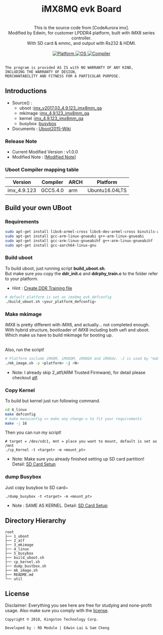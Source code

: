 <div align="center">
  <h1>iMX8MQ evk Board</h1>
</div>

<br>

<div align="center">
	This is the source code from [CodeAurora imx].
	<br>Modified by Edwin, for customer LPDDR4 platform, built with iMX8 series controller.
	<br>With SD card & emmc, and output with Rs232 & HDMI.
</div>

<br>

<div align="center">
  <a href="https://www.nxp.com/products/processors-and-microcontrollers/arm-based-processors-and-mcus/i.mx-applications-processors/i.mx-8-processors/i.mx-8m-family-armcortex-a53-cortex-m4-audio-voice-video:i.MX8M">
    <img src="https://img.shields.io/badge/arm64-iMX8-blue.svg" alt="Platform"/>
  </a>
  <a href="https://www.ubuntu.com/">
    <img src="https://img.shields.io/badge/ubuntu-14.04%20%7C%2016.04-brightgreen.svg" alt="OS"/>
  </a>
  <a href="https://gcc.gnu.org/">
    <img src="https://img.shields.io/badge/gcc-5.4-brightgreen.svg" alt="Compiler"/>
  </a>
</div>

<br>

    The program is provided AS IS with NO WARRANTY OF ANY KIND,
    INCLUDING THE WARRANTY OF DESIGN,
    MERCHANTABILITY AND FITNESS FOR A PARTICULAR PURPOSE.

## Introductions 
 * Source() : 
   - uboot :[imx_v2017.03_4.9.123_imx8mm_ga](https://source.codeaurora.org/external/imx/uboot-imx)
   - mkimage :[imx_4.9.123_imx8mm_ga](https://source.codeaurora.org/external/imx/imx-mkimage)
   - kernel :[imx_4.9.123_imx8mm_ga](https://source.codeaurora.org/external/imx/linux-imx)
   - busybox :[busybox](5_busybox/)
 * Documents : [Uboot2015-Wiki](https://github.com/edwinlaiktc/iMX8/wiki)

### Release Note
 * Current Modified Version : v1.0.0
 * Modified Note : [[Modified Note](CHANGELOG.md)]

### Uboot Compiler mapping table
| Version | Compiler | ARCH | Platform |
| ----------------- | ------------- | ----- | ------------- |
| imx_4.9.123 | GCC5.4.0 | arm | Ubuntu16.04LTS |

## Build your own UBoot
### Requirements
```bash
sudo apt-get install libc6-armel-cross libc6-dev-armel-cross binutils-arm-linux-gnueabi libncurses5-dev
sudo apt-get install gcc-arm-linux-gnueabi g++-arm-linux-gnueabi
sudo apt-get install gcc-arm-linux-gnueabihf g++-arm-linux-gnueabihf
sudo apt-get install gcc-aarch64-linux-gnu
```

### Build uboot
To build uboot, just running script __build_uboot.sh__. <br>
But make sure you copy the __ddr_init.c__ and __ddrphy_train.c__ to the folder refer to your platform. <br>
 * Hint : [Create DDR Training file]()
```bash
# default platform is set as imx8mq_evk_defconfig
./build_uboot.sh <your_platform_defconfig>
```

### Make mkimage
iMX8 is pretty different with iMX6, and actually... not completed enough. <br>
With hybrid structure, bootloader of iMX8 including both uefi and uboot.<br>
Which make us have to build mkimage for booting up.<br><br>

Also, run the script!
```bash
# Platform include iMX8M, iMX8QM, iMX8QX and iMX8dv. -J is used by "make"
./mk_image.sh -p <platform> -j <N>
```
 * Note: I already skip 2_atf(ARM Trusted Firmware), for detail please checkout [atf]().

### Copy Kernel
To build but kernel just run following command.
```bash
cd 4_linux
make defconfig
# make menuconfig => make any change u to fit your requirements
make -j 16
```
Then you can run my script!
```
# target = /dev/sdc1, mnt = place you want to mount, default is set as /mnt
./cp_Kernel -t <target> -m <mount_pt>
```
 * Note: Make sure you already finished setting up SD card partition! Detail: [SD Card Setup]()

### dump Busybox
Just copy busybox to SD card~
```
./dump_busybox -t <target> -m <mount_pt>
```
 * Note : SAME AS KERNEL. Detail: [SD Card Setup]()


## Directory Hierarchy

```
root
├── 1_uboot
├── 2_atf
├── 3_mkimage
├── 4_linux
├── 5_busybox
├── build_uboot.sh
├── cp_kernel.sh
├── dump_bustbox.sh
├── mk_image.sh
├── README.md
└── util

```

## License
Disclaimer: Everything you see here are free for studying and none-profit usage.
Also make sure you comply with the [license](Licenses).

`Copyright © 2018, Kingston Technology Corp.`

`Developed by : RD Module | Edwin Lai & Sam Cheng`

[CodeAurora imx]: <https://source.codeaurora.org/external/imx/>
